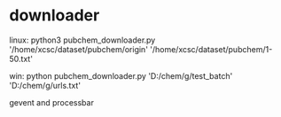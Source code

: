 # downloader

linux:
python3 pubchem_downloader.py '/home/xcsc/dataset/pubchem/origin' '/home/xcsc/dataset/pubchem/1-50.txt'

win:
python pubchem_downloader.py 'D:/chem/g/test_batch' 'D:/chem/g/urls.txt'



gevent and processbar


